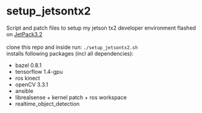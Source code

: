 # setup_jetsontx2
Script and patch files to setup my jetson tx2 developer environment flashed on [JetPack3.2](https://developer.nvidia.com/embedded/dlc/jetpack-l4t-3_2-ga)
<br />
<br />
clone this repo and inside run: `./setup_jetsontx2.sh`
<br />
installs following packages (incl all dependencies):
- bazel 0.8.1
- tensorflow 1.4-gpu
- ros kinect
- openCV 3.3.1
- ansible
- librealsense + kernel patch + ros workspace
- realtime_object_detection
